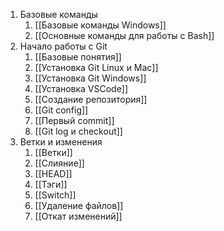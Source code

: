 1. Базовые команды
	1. [[Базовые команды Windows]]
	2. [[Основные команды для работы с Bash]]
2. Начало работы с Git
	1. [[Базовые понятия]]
	2. [[Установка Git Linux и Mac]]
	3. [[Установка Git Windows]]
	4. [[Установка VSCode]]
	5. [[Создание репозитория]]
	6. [[Git config]]
	7. [[Первый commit]]
	8. [[Git log и checkout]]
3. Ветки и изменения
	1. [[Ветки]]
	2. [[Слияние]]
	3. [[HEAD]]
	4. [[Тэги]]
	5. [[Switch]]
	6. [[Удаление файлов]]
	7. [[Откат изменений]]